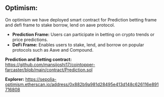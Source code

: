 ## Optimism: 

On optimism we have deployed smart contract for Prediction betting frame and defi frame to stake borrow, lend on aave protocol.

- **Prediction Frame:** Users can participate in betting on crypto trends or price predictions. 
- **DeFi Frame:** Enables users to stake, lend, and borrow on popular protocols such as Aave and Compound.

**Prediction and Betting contract:** https://github.com/mansijoshi17/cointopper-farcaster/blob/main/contract/Prediction.sol

**Explorer:** https://sepolia-optimism.etherscan.io/address/0x882b9a981d28495e413d148c626116e891716808
